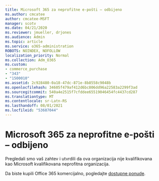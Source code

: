 ```yaml
---
title: Microsoft 365 za neprofitne e-pošti – odbijeno
ms.author: cmcatee
author: cmcatee-MSFT
manager: scotv
ms.date: 04/21/2020
ms.reviewer: jmueller, drjones
ms.audience: Admin
ms.topic: article
ms.service: o365-administration
ROBOTS: NOINDEX, NOFOLLOW
localization_priority: Normal
ms.collection: Adm_O365
ms.custom:
- commerce_purchase
- "343"
- "1500010"
ms.assetid: 2c928480-0a18-47dc-871e-8b8558c9048b
ms.openlocfilehash: 34605f479af412d6bc806dd96a22583a2299f3ad
ms.sourcegitcommit: 540a4e2515f7cfddee65519046454fc4437cd287
ms.translationtype: MT
ms.contentlocale: sr-Latn-RS
ms.lasthandoff: 08/01/2021
ms.locfileid: "53687044"
---
```

# <a name="microsoft-365-for-nonprofits---declined"></a>Microsoft 365 za neprofitne e-pošti – odbijeno

Pregledali smo vaš zahtev i utvrdili da ova organizacija nije kvalifikovana kao Microsoft kvalifikovana neprofitna organizacija.
  
Da biste kupili Office 365 komercijalno, pogledajte [dostupne ponude](https://portal.office.com/AdminPortal/Home).
